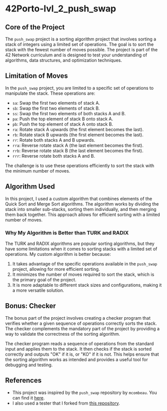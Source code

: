 # 42Porto-lvl_2_push_swap

## Core of the Project

The `push_swap` project is a sorting algorithm project that involves sorting a stack of integers using a limited set of operations. The goal is to sort the stack with the fewest number of moves possible. The project is part of the 42 Network curriculum and is designed to test your understanding of algorithms, data structures, and optimization techniques.

## Limitation of Moves

In the `push_swap` project, you are limited to a specific set of operations to manipulate the stack. These operations are:

- `sa`: Swap the first two elements of stack A.
- `sb`: Swap the first two elements of stack B.
- `ss`: Swap the first two elements of both stacks A and B.
- `pa`: Push the top element of stack B onto stack A.
- `pb`: Push the top element of stack A onto stack B.
- `ra`: Rotate stack A upwards (the first element becomes the last).
- `rb`: Rotate stack B upwards (the first element becomes the last).
- `rr`: Rotate both stacks A and B upwards.
- `rra`: Reverse rotate stack A (the last element becomes the first).
- `rrb`: Reverse rotate stack B (the last element becomes the first).
- `rrr`: Reverse rotate both stacks A and B.

The challenge is to use these operations efficiently to sort the stack with the minimum number of moves.

## Algorithm Used

In this project, I used a custom algorithm that combines elements of the Quick Sort and Merge Sort algorithms. The algorithm works by dividing the stack into smaller sub-stacks, sorting them individually, and then merging them back together. This approach allows for efficient sorting with a limited number of moves.

### Why My Algorithm is Better than TURK and RADIX

The TURK and RADIX algorithms are popular sorting algorithms, but they have some limitations when it comes to sorting stacks with a limited set of operations. My custom algorithm is better because:

1. It takes advantage of the specific operations available in the `push_swap` project, allowing for more efficient sorting.
2. It minimizes the number of moves required to sort the stack, which is the primary goal of the project.
3. It is more adaptable to different stack sizes and configurations, making it a more versatile solution.

## Bonus: Checker

The bonus part of the project involves creating a checker program that verifies whether a given sequence of operations correctly sorts the stack. The checker complements the mandatory part of the project by providing a way to validate the correctness of the sorting algorithm.

The checker program reads a sequence of operations from the standard input and applies them to the stack. It then checks if the stack is sorted correctly and outputs "OK" if it is, or "KO" if it is not. This helps ensure that the sorting algorithm works as intended and provides a useful tool for debugging and testing.

## References

- This project was inspired by the `push_swap` repository by `mcombeau`. You can find it [here](https://github.com/mcombeau/push_swap).
- I also used a tester that I forked from [this repository](https://github.com/your-tester-repo).

